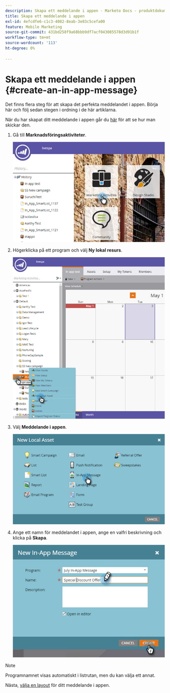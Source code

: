 ```yaml
---
description: Skapa ett meddelande i appen - Marketo Docs - produktdokumentation
title: Skapa ett meddelande i appen
exl-id: 4efcdfe6-c1c3-4082-8eab-3e83c5cefa00
feature: Mobile Marketing
source-git-commit: 431bd258f9a68bbb9df7acf043085578d3d91b1f
workflow-type: tm+mt
source-wordcount: '113'
ht-degree: 0%

---
```


# Skapa ett meddelande i appen {#create-an-in-app-message}

Det finns flera steg för att skapa det perfekta meddelandet i appen. Börja här och följ sedan stegen i ordning i de här artiklarna.

När du har skapat ditt meddelande i appen går du [här](/help/marketo/product-docs/mobile-marketing/in-app-messages/sending-your-in-app-message/send-your-in-app-message.md) för att se hur man skickar den.

1. Gå till **Marknadsföringsaktiviteter**.

   ![Bild ett](/help/marketo/product-docs/mobile-marketing/in-app-messages/creating-in-app-messages/assets/create-an-in-app-message-1.png)

1. Högerklicka på ett program och välj **Ny lokal resurs**.

   ![Bild två](/help/marketo/product-docs/mobile-marketing/in-app-messages/creating-in-app-messages/assets/create-an-in-app-message-2.png)

1. Välj **Meddelande i appen**.

   ![Bild tre](/help/marketo/product-docs/mobile-marketing/in-app-messages/creating-in-app-messages/assets/create-an-in-app-message-3.png)

1. Ange ett namn för meddelandet i appen, ange en valfri beskrivning och klicka på **Skapa**.

   ![Bild fyra](/help/marketo/product-docs/mobile-marketing/in-app-messages/creating-in-app-messages/assets/create-an-in-app-message-4.png)

>[!NOTE]
>
>Programnamnet visas automatiskt i listrutan, men du kan välja ett annat.

Nästa, [välja en layout](/help/marketo/product-docs/mobile-marketing/in-app-messages/creating-in-app-messages/choose-a-layout-for-your-in-app-message.md) för ditt meddelande i appen.
